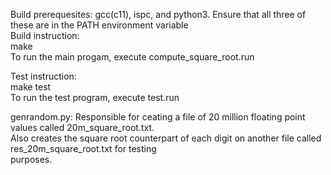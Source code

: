 Build prerequesites: gcc(c11), ispc, and python3. Ensure that all three of these are in the PATH environment variable<br />
Build instruction:<br />
  make<br />
To run the main progam, execute compute_square_root.run<br />

Test instruction:<br />
  make test<br />
To run the test program, execute test.run<br />

genrandom.py: Responsible for ceating a file of 20 million floating point values called 20m_square_root.txt.<br />
Also creates the square root counterpart of each digit on another file called res_20m_square_root.txt for testing<br />
purposes.<br />

